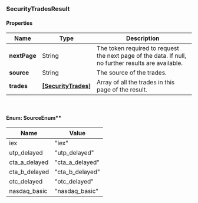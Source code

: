
[//]: # (CLASS:SecurityTradesResult)

[//]: # (KIND:object)

### SecurityTradesResult

#### Properties

[//]: # (START_DEFINITION)

Name | Type | Description
------------ | ------------- | -------------
**nextPage** | String | The token required to request the next page of the data. If null, no further results are available. &nbsp;
**source** | String | The source of the trades. &nbsp;
**trades** | [**[SecurityTrades]**](SecurityTrades.md) | Array of all the trades in this page of the result. &nbsp;

[//]: # (END_DEFINITION)


[//]: # (CONTAINED_CLASS:SecurityTrades)



<br/>

#### Enum: SourceEnum**

Name | Value
---- | -----
iex | &quot;iex&quot;
utp_delayed | &quot;utp_delayed&quot;
cta_a_delayed | &quot;cta_a_delayed&quot;
cta_b_delayed | &quot;cta_b_delayed&quot;
otc_delayed | &quot;otc_delayed&quot;
nasdaq_basic | &quot;nasdaq_basic&quot;



